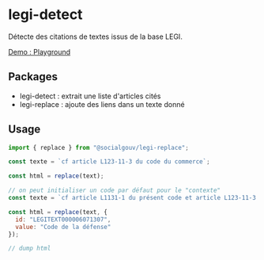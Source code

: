 # legi-detect

Détecte des citations de textes issus de la base LEGI.

[Demo : Playground](https://socialgouv.github.io/legi-detect)

## Packages

- legi-detect : extrait une liste d'articles cités
- legi-replace : ajoute des liens dans un texte donné

## Usage

```js
import { replace } from "@socialgouv/legi-replace";

const texte = `cf article L123-11-3 du code du commerce`;

const html = replace(text);

// on peut initialiser un code par défaut pour le "contexte"
const texte = `cf article L1131-1 du présent code et article L123-11-3 du code du commerce`;

const html = replace(text, {
  id: "LEGITEXT000006071307",
  value: "Code de la défense"
});

// dump html
```
